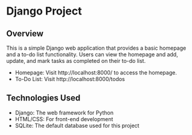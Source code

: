 # Django Project
## Overview

This is a simple Django web application that provides a basic homepage and a to-do list functionality. Users can view the homepage and add, update, and mark tasks as completed on their to-do list.

- Homepage: Visit http://localhost:8000/ to access the homepage.
- To-Do List: Visit http://localhost:8000/todos

## Technologies Used
- Django: The web framework for Python
- HTML/CSS: For front-end development
- SQLite: The default database used for this project
